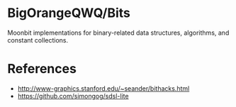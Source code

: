 # BigOrangeQWQ/Bits

Moonbit implementations for binary-related data structures, algorithms, and constant collections.

# References

- http://www-graphics.stanford.edu/~seander/bithacks.html
- https://github.com/simongog/sdsl-lite
